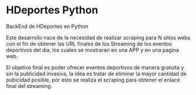 # HDeportes Python
BackEnd de HDeportes en Python

Este desarrollo nace de la necesidad de realizar scraping para N sitios webs con el fin de obtener las URL finales de los Streaming de los eventos deportivos del dia, los cuales se mostraran en una APP y en una pagina web.

El objetivo final es poder ofrecer eventos deportivos de manera gratuita y sin la publicidad invasiva, la idea es tratar de eliminar la mayor cantidad de pubicidad posible, por esto se realiza el scraping para obtener el enlace final del streaming.
